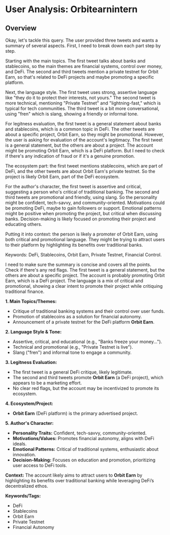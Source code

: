 # User Analysis: Orbitearnintern

## Overview

<think>
Okay, let's tackle this query. The user provided three tweets and wants a summary of several aspects. First, I need to break down each part step by step.

Starting with the main topics. The first tweet talks about banks and stablecoins, so the main themes are financial systems, control over money, and DeFi. The second and third tweets mention a private testnet for Orbit Earn, so that's related to DeFi projects and maybe promoting a specific platform.

Next, the language style. The first tweet uses strong, assertive language like "they do it to protect their interests, not yours." The second tweet is more technical, mentioning "Private Testnet" and "lightning-fast," which is typical for tech communities. The third tweet is a bit more conversational, using "fren" which is slang, showing a friendly or informal tone.

For legitness evaluation, the first tweet is a general statement about banks and stablecoins, which is a common topic in DeFi. The other tweets are about a specific project, Orbit Earn, so they might be promotional. However, the user is asking for evaluation of the account's legitimacy. The first tweet is a general statement, but the others are about a project. The account might be promoting Orbit Earn, which is a DeFi platform. But I need to check if there's any indication of fraud or if it's a genuine promotion.

The ecosystem part: the first tweet mentions stablecoins, which are part of DeFi, and the other tweets are about Orbit Earn's private testnet. So the project is likely Orbit Earn, part of the DeFi ecosystem.

For the author's character, the first tweet is assertive and critical, suggesting a person who's critical of traditional banking. The second and third tweets are promotional and friendly, using slang. So the personality might be confident, tech-savvy, and community-oriented. Motivations could be promoting DeFi, maybe to gain followers or support. Emotional patterns might be positive when promoting the project, but critical when discussing banks. Decision-making is likely focused on promoting their project and educating others.

Putting it into context: the person is likely a promoter of Orbit Earn, using both critical and promotional language. They might be trying to attract users to their platform by highlighting its benefits over traditional banks.

Keywords: DeFi, Stablecoins, Orbit Earn, Private Testnet, Financial Control.

I need to make sure the summary is concise and covers all the points. Check if there's any red flags. The first tweet is a general statement, but the others are about a specific project. The account is probably promoting Orbit Earn, which is a DeFi project. The language is a mix of critical and promotional, showing a clear intent to promote their project while critiquing traditional finance.
</think>

**1. Main Topics/Themes:**  
- Critique of traditional banking systems and their control over user funds.  
- Promotion of stablecoins as a solution for financial autonomy.  
- Announcement of a private testnet for the DeFi platform **Orbit Earn**.  

**2. Language Style & Tone:**  
- Assertive, critical, and educational (e.g., "Banks freeze your money...").  
- Technical and promotional (e.g., "Private Testnet is live").  
- Slang ("fren") and informal tone to engage a community.  

**3. Legitness Evaluation:**  
- The first tweet is a general DeFi critique, likely legitimate.  
- The second and third tweets promote **Orbit Earn** (a DeFi project), which appears to be a marketing effort.  
- No clear red flags, but the account may be incentivized to promote its ecosystem.  

**4. Ecosystem/Project:**  
- **Orbit Earn** (DeFi platform) is the primary advertised project.  

**5. Author's Character:**  
- **Personality Traits:** Confident, tech-savvy, community-oriented.  
- **Motivations/Values:** Promotes financial autonomy, aligns with DeFi ideals.  
- **Emotional Patterns:** Critical of traditional systems, enthusiastic about innovation.  
- **Decision-Making:** Focuses on education and promotion, prioritizing user access to DeFi tools.  

**Context:** The account likely aims to attract users to **Orbit Earn** by highlighting its benefits over traditional banking while leveraging DeFi’s decentralized ethos.  

**Keywords/Tags:**  
- DeFi  
- Stablecoins  
- Orbit Earn  
- Private Testnet  
- Financial Autonomy